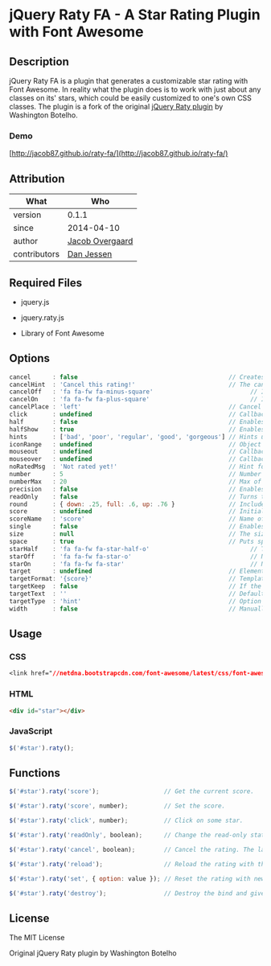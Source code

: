 # jQuery Raty FA - A Star Rating Plugin with Font Awesome

## Description
jQuery Raty FA is a plugin that generates a customizable star rating with Font Awesome. In reality what the plugin does is to work with just about any classes on its' stars, which could be easily customized to one's own CSS classes.
The plugin is a fork of the original [jQuery Raty plugin](https://github.com/wbotelhos/raty) by Washington Botelho.

### Demo
[http://jacob87.github.io/raty-fa/](http://jacob87.github.io/raty-fa/)

## Attribution

What | Who
---------- | -------------
version | 0.1.1
since | 2014-04-10
author | [Jacob Overgaard](http://jovergaard.me)
contributors | [Dan Jessen](http://danjessen.dk)

## Required Files

+ jquery.js

+ jquery.raty.js
+ Library of Font Awesome

## Options

```js
cancel      : false                                          // Creates a cancel button to cancel the rating.
cancelHint  : 'Cancel this rating!'                          // The cancel's button hint.
cancelOff   : 'fa fa-fw fa-minus-square'                           // Icon used on active cancel.
cancelOn    : 'fa fa-fw fa-plus-square'                            // Icon used inactive cancel.
cancelPlace : 'left'                                         // Cancel's button position.
click       : undefined                                      // Callback executed on rating click.
half        : false                                          // Enables half star selection.
halfShow    : true                                           // Enables half star display.
hints       : ['bad', 'poor', 'regular', 'good', 'gorgeous'] // Hints used on each star.
iconRange   : undefined                                      // Object list with position and icon on and off to do a mixed icons.
mouseout    : undefined                                      // Callback executed on mouseout.
mouseover   : undefined                                      // Callback executed on mouseover.
noRatedMsg  : 'Not rated yet!'                               // Hint for no rated elements when it's readOnly.
number      : 5                                              // Number of stars that will be presented.
numberMax   : 20                                             // Max of star the option number can creates.
precision   : false                                          // Enables the selection of a precision score.
readOnly    : false                                          // Turns the rating read-only.
round       : { down: .25, full: .6, up: .76 }               // Included values attributes to do the score round math.
score       : undefined                                      // Initial rating.
scoreName   : 'score'                                        // Name of the hidden field that holds the score value.
single      : false                                          // Enables just a single star selection.
size        : null                                           // The size (in pixels) of the icons that will be used.
space       : true                                           // Puts space between the icons.
starHalf    : 'fa fa-fw fa-star-half-o'                            // The name of the half star image.
starOff     : 'fa fa-fw fa-star-o'                                 // Name of the star image off.
starOn      : 'fa fa-fw fa-star'                                   // Name of the star image on.
target      : undefined                                      // Element selector where the score will be displayed.
targetFormat: '{score}'                                      // Template to interpolate the score in.
targetKeep  : false                                          // If the last rating value will be keeped after mouseout.
targetText  : ''                                             // Default text setted on target.
targetType  : 'hint'                                         // Option to choose if target will receive hint o 'score' type.
width       : false                                          // Manually adjust the width for the container.
```

## Usage

### CSS
```css
<link href="//netdna.bootstrapcdn.com/font-awesome/latest/css/font-awesome.css" rel="stylesheet">
```

### HTML
```html
<div id="star"></div>
```

### JavaScript
```js
$('#star').raty();
```

## Functions

```js
$('#star').raty('score');                  // Get the current score.

$('#star').raty('score', number);          // Set the score.

$('#star').raty('click', number);          // Click on some star.

$('#star').raty('readOnly', boolean);      // Change the read-only state.

$('#star').raty('cancel', boolean);        // Cancel the rating. The last param force the click callback.

$('#star').raty('reload');                 // Reload the rating with the current configuration.

$('#star').raty('set', { option: value }); // Reset the rating with new configurations.

$('#star').raty('destroy');                // Destroy the bind and give you the raw element.
```

## License

The MIT License

Original jQuery Raty plugin by Washington Botelho
